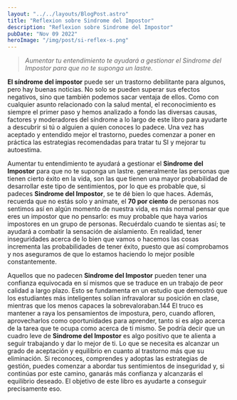 ```yaml
---
layout: "../../layouts/BlogPost.astro"
title: "Reflexion sobre Sindrome del Impostor"
description: "Reflexion sobre Sindrome del Impostor"
pubDate: "Nov 09 2022"
heroImage: "/img/post/si-reflex-s.png"
---
```


>_Aumentar tu entendimiento te ayudará a gestionar el Sindrome del Impostor para que no te suponga un lastre._

__El síndrome del impostor__ puede ser un trastorno debilitante para algunos, pero hay buenas noticias. No solo se pueden superar sus efectos negativos, sino que también podemos sacar ventaja de ellos. Como con cualquier asunto relacionado con la salud mental, el reconocimiento es siempre el primer paso y hemos analizado a fondo las diversas causas, factores y moderadores del síndrome a lo largo de este libro para ayudarte a descubrir si tú o alguien a quien conoces lo padece. Una vez has aceptado y entendido mejor el trastorno, puedes comenzar a poner en práctica las estrategias recomendadas para tratar tu SI y mejorar tu autoestima.

Aumentar tu entendimiento te ayudará a gestionar el __Sindrome del Impostor__ para que no te suponga un lastre. generalmente las personas que tienen cierto éxito en la vida, son las que tienen una mayor probabilidad de desarrollar este tipo de sentimientos, por lo que es probable que, si padeces __Sindrome del Impostor__, se te dé bien lo que haces. Además, recuerda que no estás solo y anímate, el __70 por ciento__ de personas nos sentimos así en algún momento de nuestra vida, es más normal pensar que eres un impostor que no pensarlo: es muy probable que haya varios impostores en un grupo de personas. Recuérdalo cuando te sientas así; te ayudará a combatir la sensación de aislamiento. En realidad, tener inseguridades acerca de lo bien que vamos o hacemos las cosas incrementa las probabilidades de tener éxito, puesto que así comprobamos y nos aseguramos de que lo estamos haciendo lo mejor posible constantemente.

Aquellos que no padecen __Sindrome del Impostor__ pueden tener una confianza equivocada en sí mismos que se traduce en un trabajo de peor calidad a largo plazo. Esto se fundamenta en un estudio que demostró que los estudiantes más inteligentes solían infravalorar su posición en clase, mientras que los menos capaces la sobrevaloraban.144 El truco es mantener a raya los pensamientos de impostura, pero, cuando afloren, aprovecharlos como oportunidades para aprender, tanto si es algo acerca de la tarea que te ocupa como acerca de ti mismo. Se podría decir que un cuadro leve de __Sindrome del Impostor__ es algo positivo que te alienta a seguir trabajando y dar lo mejor de ti. Lo que se necesita es alcanzar un grado de aceptación y equilibrio en cuanto al trastorno más que su eliminación. Si reconoces, comprendes y adoptas las estrategias de gestión, puedes comenzar a abordar tus sentimientos de inseguridad y, si continúas por este camino, ganarás más confianza y alcanzarás el equilibrio deseado. El objetivo de este libro es ayudarte a conseguir precisamente eso.
